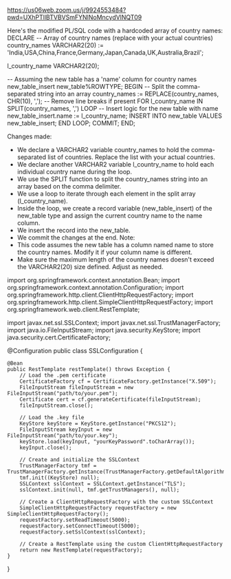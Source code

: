 
https://us06web.zoom.us/j/9924553484?pwd=UXhPTllBTVBVSmFYNlNoMncydVlNQT09

Here's the modified PL/SQL code with a hardcoded array of country names:
DECLARE
  -- Array of country names (replace with your actual countries)
  country_names VARCHAR2(20) := 'India,USA,China,France,Germany,Japan,Canada,UK,Australia,Brazil';
  
  l_country_name VARCHAR2(20);
  
  -- Assuming the new table has a 'name' column for country names 
  new_table_insert new_table%ROWTYPE;
BEGIN
  -- Split the comma-separated string into an array
  country_names := REPLACE(country_names, CHR(10), ',');  -- Remove line breaks if present
  FOR l_country_name IN SPLIT(country_names, ',') LOOP
    -- Insert logic for the new table with name
    new_table_insert.name := l_country_name;
    INSERT INTO new_table VALUES new_table_insert;
  END LOOP;
  COMMIT;
END;

Changes made:
 * We declare a VARCHAR2 variable country_names to hold the comma-separated list of countries. Replace the list with your actual countries.
 * We declare another VARCHAR2 variable l_country_name to hold each individual country name during the loop.
 * We use the SPLIT function to split the country_names string into an array based on the comma delimiter.
 * We use a loop to iterate through each element in the split array (l_country_name).
 * Inside the loop, we create a record variable (new_table_insert) of the new_table type and assign the current country name to the name column.
 * We insert the record into the new_table.
 * We commit the changes at the end.
Note:
 * This code assumes the new table has a column named name to store the country names. Modify it if your column name is different.
 * Make sure the maximum length of the country names doesn't exceed the VARCHAR2(20) size defined. Adjust as needed.













import org.springframework.context.annotation.Bean;
import org.springframework.context.annotation.Configuration;
import org.springframework.http.client.ClientHttpRequestFactory;
import org.springframework.http.client.SimpleClientHttpRequestFactory;
import org.springframework.web.client.RestTemplate;

import javax.net.ssl.SSLContext;
import javax.net.ssl.TrustManagerFactory;
import java.io.FileInputStream;
import java.security.KeyStore;
import java.security.cert.CertificateFactory;

@Configuration
public class SSLConfiguration {

    @Bean
    public RestTemplate restTemplate() throws Exception {
        // Load the .pem certificate
        CertificateFactory cf = CertificateFactory.getInstance("X.509");
        FileInputStream fileInputStream = new FileInputStream("path/to/your.pem");
        Certificate cert = cf.generateCertificate(fileInputStream);
        fileInputStream.close();

        // Load the .key file
        KeyStore keyStore = KeyStore.getInstance("PKCS12");
        FileInputStream keyInput = new FileInputStream("path/to/your.key");
        keyStore.load(keyInput, "yourKeyPassword".toCharArray());
        keyInput.close();

        // Create and initialize the SSLContext
        TrustManagerFactory tmf = TrustManagerFactory.getInstance(TrustManagerFactory.getDefaultAlgorithm());
        tmf.init((KeyStore) null);
        SSLContext sslContext = SSLContext.getInstance("TLS");
        sslContext.init(null, tmf.getTrustManagers(), null);

        // Create a ClientHttpRequestFactory with the custom SSLContext
        SimpleClientHttpRequestFactory requestFactory = new SimpleClientHttpRequestFactory();
        requestFactory.setReadTimeout(5000);
        requestFactory.setConnectTimeout(5000);
        requestFactory.setSslContext(sslContext);

        // Create a RestTemplate using the custom ClientHttpRequestFactory
        return new RestTemplate(requestFactory);
    }
}
